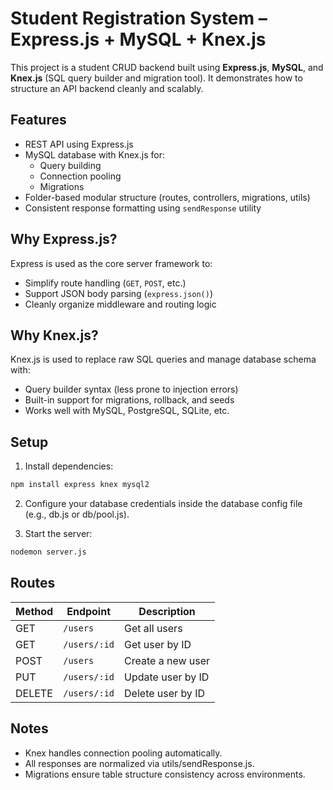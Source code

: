 # Student Registration System – Express.js + MySQL + Knex.js

This project is a student CRUD backend built using **Express.js**, **MySQL**, and **Knex.js** (SQL query builder and migration tool). It demonstrates how to structure an API backend cleanly and scalably.

## Features

- REST API using Express.js
- MySQL database with Knex.js for:
  - Query building
  - Connection pooling
  - Migrations
- Folder-based modular structure (routes, controllers, migrations, utils)
- Consistent response formatting using `sendResponse` utility

## Why Express.js?

Express is used as the core server framework to:

- Simplify route handling (`GET`, `POST`, etc.)
- Support JSON body parsing (`express.json()`)
- Cleanly organize middleware and routing logic

## Why Knex.js?

Knex.js is used to replace raw SQL queries and manage database schema with:

- Query builder syntax (less prone to injection errors)
- Built-in support for migrations, rollback, and seeds
- Works well with MySQL, PostgreSQL, SQLite, etc.

## Setup

1. Install dependencies:

```bash
npm install express knex mysql2
```
2. Configure your database credentials inside the database config file (e.g., db.js or db/pool.js).

3. Start the server:
   
```bash
nodemon server.js
```
## Routes

| Method | Endpoint     | Description       |
| ------ | ------------ | ----------------- |
| GET    | `/users`     | Get all users     |
| GET    | `/users/:id` | Get user by ID    |
| POST   | `/users`     | Create a new user |
| PUT    | `/users/:id` | Update user by ID |
| DELETE | `/users/:id` | Delete user by ID |

## Notes
 - Knex handles connection pooling automatically.
 - All responses are normalized via utils/sendResponse.js.
 - Migrations ensure table structure consistency across environments.
